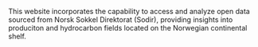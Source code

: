 This website incorporates the capability to access and analyze open data sourced from Norsk Sokkel Direktorat (Sodir), providing insights into produciton and hydrocarbon fields located on the Norwegian continental shelf.

